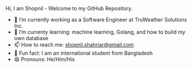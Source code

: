 Hi, I am Shopnil - Welcome to my GitHub Repository.

- 🔭 I’m currently working as a Software Engineer at TruWeather Solutions Inc. 
- 🌱 I’m currenty learning: machine learning, Golang, and how to build my own database
- 📫 How to reach me: shopnil.shahriar@gmail.com
- 🥴 Fun fact: I am an international student from Bangladesh
- 😄 Pronouns: He/Him/His




